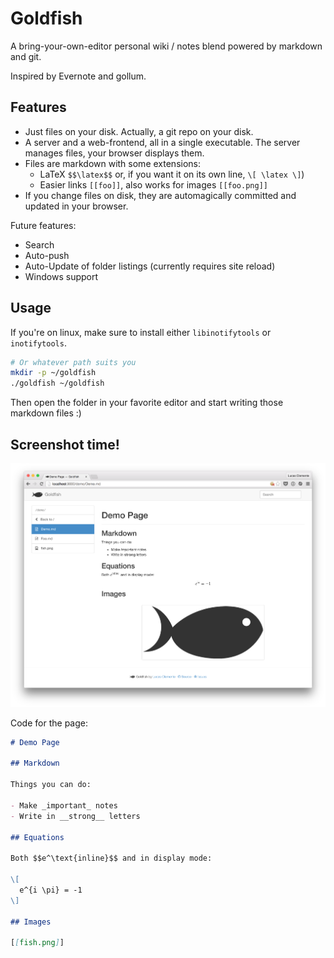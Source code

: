 # Goldfish

A bring-your-own-editor personal wiki / notes blend powered by markdown and git.

Inspired by Evernote and gollum.

## Features

- Just files on your disk. Actually, a git repo on your disk.
- A server and a web-frontend, all in a single executable. The server manages files, your browser displays them.
- Files are markdown with some extensions:
  - LaTeX `$$\latex$$` or, if you want it on its own line, `\[ \latex \]`)
  - Easier links `[[foo]]`, also works for images `[[foo.png]]`
- If you change files on disk, they are automagically committed and updated in your browser.

Future features:

- Search
- Auto-push
- Auto-Update of folder listings (currently requires site reload)
- Windows support

## Usage

If you're on linux, make sure to install either `libinotifytools` or `inotifytools`.

```bash
# Or whatever path suits you
mkdir -p ~/goldfish
./goldfish ~/goldfish
```

Then open the folder in your favorite editor and start writing those markdown files :)

## Screenshot time!

![](screen.png)

Code for the page:

```markdown
# Demo Page

## Markdown

Things you can do:

- Make _important_ notes
- Write in __strong__ letters

## Equations

Both $$e^\text{inline}$$ and in display mode:

\[
  e^{i \pi} = -1
\]

## Images

[[fish.png]]

```
